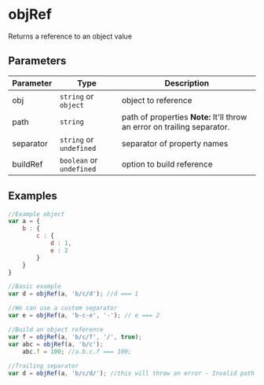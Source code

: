 # objRef
Returns a reference to an object value

## Parameters
| Parameter     | Type                     | Description                                                              |
| ------------- |------------------------- | -------------------------------------------------------------------------|
| obj	        | `string` or `object`     | object to reference                                                      |
| path	        | `string`                 | path of properties __Note:__ It'll throw an error on trailing separator. |
| separator	    | `string` or `undefined`  | separator of property names                                              |
| buildRef      | `boolean` or `undefined` | option to build reference                                                |

## Examples
```javascript
//Example object
var a = {
	b : {
		c : {
			d : 1,
			e : 2
		}
	}
}

//Basic example
var d = objRef(a, 'b/c/d'); //d === 1

//We can use a custom separator
var e = objRef(a, 'b-c-e', '-'); // e === 2

//Build an object reference	
var f = objRef(a, 'b/c/f', '/', true);
var	abc = objRef(a, 'b/c');
	abc.f = 100; //a.b.c.f === 100; 
	
//Trailing separator
var d = objRef(a, 'b/c/d/'); //this will throw an error - Invalid path
```
